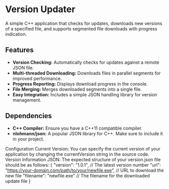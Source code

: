 # Version Updater

A simple C++ application that checks for updates, downloads new versions of a specified file, and supports segmented file downloads with progress indication.

## Features

- **Version Checking:** Automatically checks for updates against a remote JSON file.
- **Multi-threaded Downloading:** Downloads files in parallel segments for improved performance.
- **Progress Reporting:** Displays download progress in the console.
- **File Merging:** Merges downloaded segments into a single file.
- **Easy Integration:** Includes a simple JSON handling library for version management.

## Dependencies

- **C++ Compiler:** Ensure you have a C++11 compatible compiler.
- **nlohmann/json:** A popular JSON library for C++. Make sure to include it in your project.


Configuration
Current Version: You can specify the current version of your application by changing the currentVersion string in the source code.
Version Information JSON: The expected structure of your version.json file should be as follows:
{
    "version": "1.0.1", // The latest version number
    "url": "https://your-domain.com/path/to/your/newfile.exe", // URL to download the new file
    "filename": "newfile.exe" // The filename for the downloaded update file
}
